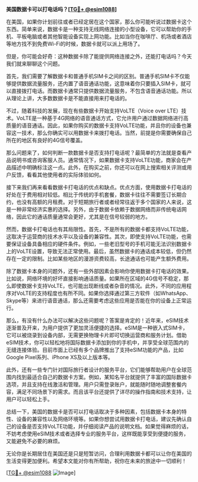 **美国数据卡可以打电话吗？[[TG💪+ @esim1088](https://t.me/s/esim1088)]**

在美国，如果你计划前往或者已经定居在这个国家，那么你可能听说过数据卡这个东西。简单来说，数据卡是一种支持无线网络连接的小型设备，它可以帮助你的手机、平板电脑或者其他智能设备实现上网功能。比如当你在咖啡厅、机场或者酒店等地方找不到免费Wi-Fi的时候，数据卡就可以派上用场了。

但是，你可能会好奇：这种数据卡除了能提供网络连接之外，还能打电话吗？今天我们就来聊聊这个问题。

首先，我们需要了解数据卡和普通手机SIM卡之间的区别。普通手机SIM卡不仅能够提供数据流量服务，还内置了语音通话功能，这意味着你只要插入SIM卡，就可以直接拨打电话。而数据卡通常只提供数据流量服务，不包含语音通话功能。所以从理论上讲，大多数数据卡是不能直接用来打电话的。

不过，随着科技的发展，现在有些数据卡开始支持VoLTE（Voice over LTE）技术。VoLTE是一种基于4G网络的语音通话方式，它允许用户通过数据网络进行高质量的语音通话。因此，如果你购买的数据卡支持VoLTE功能，并且你的设备也兼容这一技术，那么你确实可以用数据卡来拨打电话。当然，前提是你需要确保自己所在的地区有良好的4G信号覆盖。

那么问题来了，如何判断一款数据卡是否支持打电话呢？最简单的方法就是查看产品说明书或咨询客服人员。通常情况下，如果数据卡支持VoLTE功能，商家会在产品描述中明确标注这一点。此外，在购买之前，你还可以在网上搜索相关评测或用户反馈，看看其他使用者的实际体验如何。

接下来我们再来看看数据卡打电话的优点和缺点。优点方面，使用数据卡打电话的好处在于费用相对较低。相比于传统的手机套餐，数据卡往往不需要签订长期合约，也没有高额的月租费。对于短期旅行者或者经常往返于多个国家的人来说，这是一种非常经济实惠的选择。另外，由于数据卡依赖于数据网络而非传统电话网络，因此它的通话质量通常会更好，尤其是在信号较弱的地方。

然而，数据卡打电话也有其局限性。首先，不是所有的数据卡都支持VoLTE功能，这取决于运营商的技术水平以及设备的兼容性。其次，即使支持VoLTE功能，也需要保证设备具备相应的硬件条件。例如，一些老旧型号的手机可能无法识别数据卡上的VoLTE设置，导致无法正常使用。最后，虽然数据卡的通话成本较低，但仍然存在一定的限制。比如某些地区的漫游资费较高，长途通话也可能产生额外费用。

除了数据卡本身的问题外，还有一些外部因素会影响你使用数据卡打电话的效果。比如说，网络环境的好坏直接影响通话质量。如果所在区域的4G信号不稳定，那么即使数据卡支持VoLTE，也可能出现断线或者杂音的情况。此外，不同的应用程序对VoLTE的支持程度也有所不同。如果你选择通过第三方软件（如WhatsApp、Skype等）来进行语音通话，那么还需要考虑这些应用是否能在你的设备上正常运行。

那么，有没有什么办法可以解决这些问题呢？答案是肯定的！近年来，eSIM技术逐渐普及开来，为用户提供了更加灵活便捷的选择。eSIM是一种嵌入式SIM卡，它可以被烧录到设备内部，无需更换物理卡片即可切换运营商和服务计划。借助eSIM技术，你可以轻松地将国际数据卡添加到你的手机中，并享受全球范围内的无缝连接体验。目前市面上已经有多个品牌推出了支持eSIM功能的产品，比如Google Pixel系列、iPhone XS及以上版本等。

此外，还有一些专门针对国际旅行者设计的服务平台，它们能够帮助用户在全球范围内找到最适合自己的数据卡方案。例如，某知名平台就提供了丰富的国际数据卡选项，并且支持在线激活和管理。用户只需登录账户，就能随时随地调整套餐内容，满足不同场景下的需求。而且该平台还提供了详尽的操作指南和技术支持，让用户可以轻松上手。

总结一下，美国的数据卡是否可以打电话取决于多种因素，包括数据卡本身的特性、设备的兼容性以及网络环境等。如果你想尝试用数据卡打电话，建议先确认自己的设备是否支持VoLTE功能，并仔细阅读产品的说明文档。如果觉得麻烦的话，不妨考虑使用eSIM技术或者选择专业的服务平台，这样既能享受到便捷的服务，又能避免不必要的麻烦。

无论你是长期居住在美国还是只是短暂访问，合理利用数据卡都可以让你在美国的生活变得更加便利。希望本文能对你有所帮助，祝你在未来的旅途中一切顺利！

[[TG💪+ @esim1088](https://t.me/s/esim1088) ![Image](https://i.postimg.cc/4NQfJmqS/Snipaste-2025-05-13-00-14-12.png)]